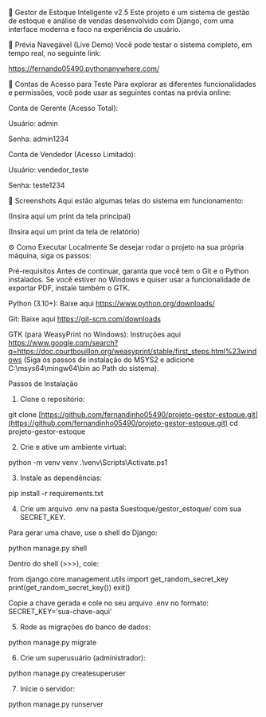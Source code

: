🚀 Gestor de Estoque Inteligente v2.5
Este projeto é um sistema de gestão de estoque e análise de vendas desenvolvido com Django, com uma interface moderna e foco na experiência do usuário.

🔗 Prévia Navegável (Live Demo)
Você pode testar o sistema completo, em tempo real, no seguinte link:

https://fernando05490.pythonanywhere.com/

🔑 Contas de Acesso para Teste
Para explorar as diferentes funcionalidades e permissões, você pode usar as seguintes contas na prévia online:

Conta de Gerente (Acesso Total):

Usuário: admin

Senha: admin1234

Conta de Vendedor (Acesso Limitado):

Usuário: vendedor_teste

Senha: teste1234

📸 Screenshots
Aqui estão algumas telas do sistema em funcionamento:

(Insira aqui um print da tela principal)

(Insira aqui um print da tela de relatório)

⚙️ Como Executar Localmente
Se desejar rodar o projeto na sua própria máquina, siga os passos:

Pré-requisitos
Antes de continuar, garanta que você tem o Git e o Python instalados. Se você estiver no Windows e quiser usar a funcionalidade de exportar PDF, instale também o GTK.

Python (3.10+): Baixe aqui https://www.python.org/downloads/

Git: Baixe aqui https://git-scm.com/downloads

GTK (para WeasyPrint no Windows): Instruções aqui https://www.google.com/search?q=https://doc.courtbouillon.org/weasyprint/stable/first_steps.html%23windows (Siga os passos de instalação do MSYS2 e adicione C:\msys64\mingw64\bin ao Path do sistema).

Passos de Instalação
1. Clone o repositório:

git clone [https://github.com/fernandinho05490/projeto-gestor-estoque.git](https://github.com/fernandinho05490/projeto-gestor-estoque.git)
cd projeto-gestor-estoque

2. Crie e ative um ambiente virtual:

python -m venv venv
.\venv\Scripts\Activate.ps1

3. Instale as dependências:

pip install -r requirements.txt

4. Crie um arquivo .env na pasta Suestoque/gestor_estoque/ com sua SECRET_KEY.

Para gerar uma chave, use o shell do Django:

python manage.py shell

Dentro do shell (>>>), cole:

from django.core.management.utils import get_random_secret_key
print(get_random_secret_key())
exit()

Copie a chave gerada e cole no seu arquivo .env no formato: SECRET_KEY='sua-chave-aqui'

5. Rode as migrações do banco de dados:

python manage.py migrate

6. Crie um superusuário (administrador):

python manage.py createsuperuser

7. Inicie o servidor:

python manage.py runserver
